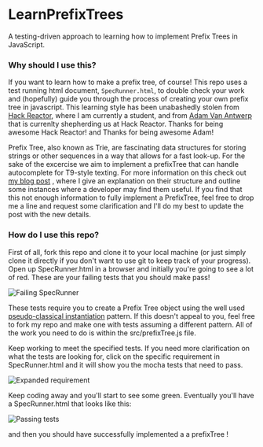 # LearnPrefixTrees
A testing-driven approach to learning how to implement Prefix Trees in JavaScript.

### Why should I use this?
If you want to learn how to make a prefix tree, of course!  This repo uses a test running html document, `SpecRunner.html`, to
double check your work and (hopefully) guide you through the process of creating your own prefix tree in javascript.  This
learning style has been unabashedly stolen from [Hack Reactor](http://www.hackreactor.com/), where I am currently a student, and from [Adam Van Antwerp](https://github.com/TheAdamizer) that is currenlty shepherding us at Hack Reactor.
Thanks for being awesome Hack Reactor! and Thanks for being awesome Adam!

Prefix Tree, also known as Trie, are fascinating data structures for storing strings or other sequences in a way that allows for a fast look-up. For the sake of the excercise we aim to implement a prefixTree that can handle autocomplete for T9-style texting.
For more information on this check out [my blog post](http://nick.balestra.ch/2015/Prefix-tree-data-structure/)
, where I give an explanation on their structure and outline some instances where a developer may find them useful.
 If you find that this not enough information to fully implement a PrefixTree, feel free to drop me a line and request some
 clarification and I'll do my best to update the post with the new details.

### How do I use this repo?
 First of all, fork this repo and clone it to your local machine (or just simply clone it directly if you don't want to use git
 to keep track of your progress).
 Open up SpecRunner.html in a browser and initially you're going to see a lot of red.  These are your failing tests that you
 should make pass!

 ![Failing SpecRunner](https://raw.githubusercontent.com/nickbalestra/LearnPrefixTrees/master/lib/img/prefixTreeFail.png)

 These tests require you to create a Prefix Tree object using the well used [pseudo-classical instantiation](http://nick.balestra.ch/2015/classes-and-instantiation-patterns-in-javascript/)
 pattern.  If this doesn't appeal to you, feel free to fork my repo and make one with tests assuming a different pattern.
 All of the work you need to do is within the src/prefixTree.js file.

Keep working to meet the specified tests.  If you need more clarification on what the tests are looking for, click on the
specific requirement in SpecRunner.html and it will show you the mocha tests that need to pass.

![Expanded requirement](https://raw.githubusercontent.com/nickbalestra/LearnPrefixTrees/master/lib/img/prefixTreeFailDetails.png)

Keep coding away and you'll start to see some green.  Eventually you'll have a SpecRunner.html that looks like this:

![Passing tests](https://raw.githubusercontent.com/nickbalestra/LearnPrefixTrees/master/lib/img/prefixTreePass.png)

and then you should have successfully implemented a a prefixTree !
